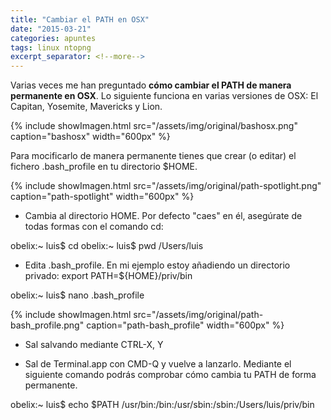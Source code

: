 ```yaml
---
title: "Cambiar el PATH en OSX"
date: "2015-03-21"
categories: apuntes
tags: linux ntopng
excerpt_separator: <!--more-->
---
```


Varias veces me han preguntado **cómo cambiar el PATH de manera permanente en OSX**. Lo siguiente funciona en varias versiones de OSX: El Capitan, Yosemite, Mavericks y Lion.

{% include showImagen.html
    src="/assets/img/original/bashosx.png"
    caption="bashosx"
    width="600px"
    %}

Para mocificarlo de manera permanente tienes que crear (o editar) el fichero .bash_profile en tu directorio $HOME.

{% include showImagen.html
    src="/assets/img/original/path-spotlight.png"
    caption="path-spotlight"
    width="600px"
    %}
    
- Cambia al directorio HOME. Por defecto "caes" en él, asegúrate de todas formas con el comando cd:
    

obelix:~ luis$ cd
obelix:~ luis$ pwd
/Users/luis

- Edita .bash_profile. En mi ejemplo estoy añadiendo un directorio privado: export PATH=${HOME}/priv/bin

obelix:~ luis$ nano .bash_profile

{% include showImagen.html
    src="/assets/img/original/path-bash_profile.png"
    caption="path-bash_profile"
    width="600px"
    %}

- Sal salvando mediante CTRL-X, Y
    
- Sal de Terminal.app con CMD-Q y vuelve a lanzarlo. Mediante el siguiente comando podrás comprobar cómo cambia tu PATH de forma permanente.
    

obelix:~ luis$ echo $PATH
/usr/bin:/bin:/usr/sbin:/sbin:/Users/luis/priv/bin
